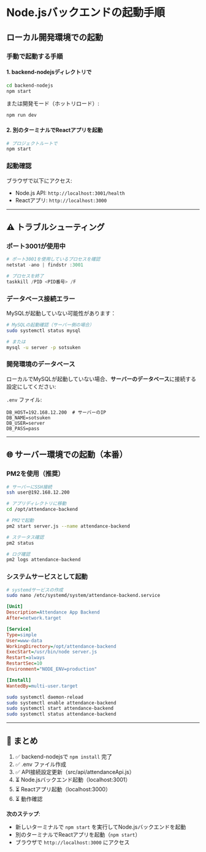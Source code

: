 # Node.jsバックエンドの起動手順

## ローカル開発環境での起動

### 手動で起動する手順

#### 1. backend-nodejsディレクトリで

```bash
cd backend-nodejs
npm start
```

または開発モード（ホットリロード）:

```bash
npm run dev
```

#### 2. 別のターミナルでReactアプリを起動

```bash
# プロジェクトルートで
npm start
```

### 起動確認

ブラウザで以下にアクセス:
- Node.js API: `http://localhost:3001/health`
- Reactアプリ: `http://localhost:3000`

---

## ⚠️ トラブルシューティング

### ポート3001が使用中

```powershell
# ポート3001を使用しているプロセスを確認
netstat -ano | findstr :3001

# プロセスを終了
taskkill /PID <PID番号> /F
```

### データベース接続エラー

MySQLが起動していない可能性があります：

```bash
# MySQLの起動確認（サーバー側の場合）
sudo systemctl status mysql

# または
mysql -u server -p sotsuken
```

### 開発環境のデータベース

ローカルでMySQLが起動していない場合、**サーバーのデータベース**に接続する設定にしてください:

`.env` ファイル:
```env
DB_HOST=192.168.12.200  # サーバーのIP
DB_NAME=sotsuken
DB_USER=server
DB_PASS=pass
```

---

## 🌐 サーバー環境での起動（本番）

### PM2を使用（推奨）

```bash
# サーバーにSSH接続
ssh user@192.168.12.200

# アプリディレクトリに移動
cd /opt/attendance-backend

# PM2で起動
pm2 start server.js --name attendance-backend

# ステータス確認
pm2 status

# ログ確認
pm2 logs attendance-backend
```

### システムサービスとして起動

```bash
# systemdサービスの作成
sudo nano /etc/systemd/system/attendance-backend.service
```

```ini
[Unit]
Description=Attendance App Backend
After=network.target

[Service]
Type=simple
User=www-data
WorkingDirectory=/opt/attendance-backend
ExecStart=/usr/bin/node server.js
Restart=always
RestartSec=10
Environment="NODE_ENV=production"

[Install]
WantedBy=multi-user.target
```

```bash
sudo systemctl daemon-reload
sudo systemctl enable attendance-backend
sudo systemctl start attendance-backend
sudo systemctl status attendance-backend
```

---

## 📝 まとめ

1. ✅ backend-nodejsで `npm install` 完了
2. ✅ .env ファイル作成
3. ✅ API接続設定更新（src/api/attendanceApi.js）
4. ⏳ Node.jsバックエンド起動（localhost:3001）
5. ⏳ Reactアプリ起動（localhost:3000）
6. ⏳ 動作確認

**次のステップ**: 
- 新しいターミナルで `npm start` を実行してNode.jsバックエンドを起動
- 別のターミナルでReactアプリを起動（`npm start`）
- ブラウザで `http://localhost:3000` にアクセス

